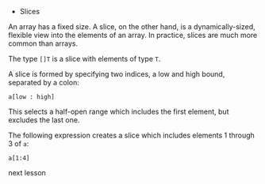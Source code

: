 * Slices

An array has a fixed size.
A slice, on the other hand, is a dynamically-sized,
flexible view into the elements of an array.
In practice, slices are much more common than arrays.

The type `[]T` is a slice with elements of type `T`.

A slice is formed by specifying two indices, a low and
high bound, separated by a colon:

	a[low : high]

This selects a half-open range which includes the first
element, but excludes the last one.

The following expression creates a slice which includes
elements 1 through 3 of `a`:

	a[1:4]

<a onclick="nextOpen()">next lesson</a>
